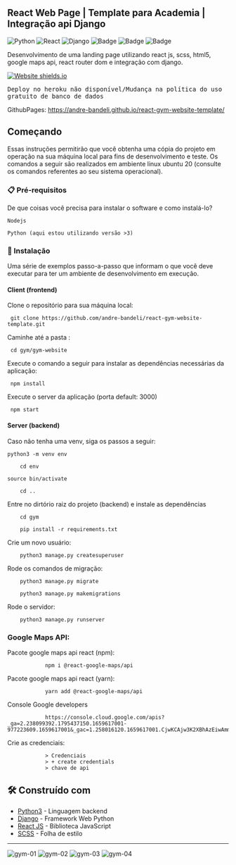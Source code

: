 
## React Web Page | Template para Academia | Integração api Django

![Python](https://img.shields.io/badge/python-3670A0?style=for-the-badge&logo=python&logoColor=ffdd54)
![React](https://img.shields.io/badge/react-%2320232a.svg?style=for-the-badge&logo=react&logoColor=%2361DAFB)
![Django](https://img.shields.io/badge/django-%23092E20.svg?style=for-the-badge&logo=django&logoColor=white)
![Badge](https://img.shields.io/badge/JavaScript-F7DF1E?style=for-the-badge&logo=javascript&logoColor=black)
![Badge](https://img.shields.io/badge/CSS-239120?&style=for-the-badge&logo=css3&logoColor=white)
![Badge](https://img.shields.io/badge/HTML5-E34F26?style=for-the-badge&logo=html5&logoColor=white)


Desenvolvimento de uma landing page utilizando react js, scss, html5, google maps api, react router dom e integração com django.

[![Website shields.io](https://img.shields.io/website-up-down-green-red/http/shields.io.svg)](http://shields.io/)

<kbd>Deploy no heroku não disponível/Mudança na política do uso gratuito de banco de dados </kbd>

GithubPages: https://andre-bandeli.github.io/react-gym-website-template/

## Começando

Essas instruções permitirão que você obtenha uma cópia do projeto em operação na sua máquina local para fins de desenvolvimento e teste.
Os comandos a seguir são realizados em ambiente linux ubuntu 20 (consulte os comandos referentes ao seu sistema operacional).

### 📋 Pré-requisitos

De que coisas você precisa para instalar o software e como instalá-lo?

```
Nodejs
```
```
Python (aqui estou utilizando versão >3)
```

### 🔧 Instalação

Uma série de exemplos passo-a-passo que informam o que você deve executar para ter um ambiente de desenvolvimento em execução.

#### Client (frontend)
Clone o repositório para sua máquina local:
```
 git clone https://github.com/andre-bandeli/react-gym-website-template.git
```
Caminhe até a pasta :
```
 cd gym/gym-website
```
Execute o comando a seguir para instalar as dependências necessárias da aplicação:
```
 npm install
```
Execute o server da aplicação (porta default: 3000)
```
 npm start
```

#### Server (backend)

Caso não tenha uma venv, siga os passos a seguir:
```
python3 -m venv env
```
```
    cd env
```
    source bin/activate
```
    cd .. 
```
Entre no dirtório raiz do projeto (backend) e instale as dependências
```
    cd gym 
```
```
    pip install -r requirements.txt
```
Crie um novo usuário:
```
    python3 manage.py createsuperuser
```
Rode os comandos de migração:
```
    python3 manage.py migrate
```
```
    python3 manage.py makemigrations
```
Rode o servidor:
```
    python3 manage.py runserver
```

### Google Maps API:

Pacote google maps api react (npm): 

                npm i @react-google-maps/api
                
Pacote google maps api react (yarn):
                
                yarn add @react-google-maps/api
               
Console Google developers
                
                https://console.cloud.google.com/apis?_ga=2.238099392.1795437150.1659617001-977223609.1659617001&_gac=1.258016120.1659617001.CjwKCAjw3K2XBhAzEiwAmmgrAkwmn5cjp86Jxh80l4b5PeaUHmaz4HTTbw9C_cljPR6grD1Zkodx0BoC2a0QAvD_BwE

Crie as credenciais:
        
                > Credenciais
                > + create credentials
                > chave de api


## 🛠️ Construído com

* [Python3](https://www.python.org/) - Linguagem backend
* [Django](https://www.djangoproject.com/) - Framework Web Python
* [React JS](https://pt-br.reactjs.org/) - Biblioteca JavaScript
* [SCSS](https://sass-lang.com/) - Folha de estilo

---

![gym-01](https://user-images.githubusercontent.com/87938869/206889422-bbf15bac-b550-49da-b091-253a28e314f4.jpg)
![gym-02](https://user-images.githubusercontent.com/87938869/206889424-aa356eae-d73a-4fb2-ace4-ba44ab924d1e.jpg)
![gym-03](https://user-images.githubusercontent.com/87938869/206889432-e0faa88d-2a6d-4d15-b162-a0c462660107.jpg)
![gym-04](https://user-images.githubusercontent.com/87938869/206889435-4c8b0d34-6456-42b1-bba9-1d0bf4067a83.jpg)





